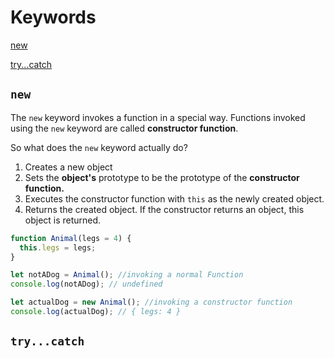 # Keywords

[new](#`new`)

[try...catch](#`try...catch`)

## `new`

The `new` keyword invokes a function in a special way. Functions invoked using the  `new` keyword are called __constructor function__.

So what does the `new` keyword actually do?
1. Creates a new object
2. Sets the __object's__ prototype to be the prototype of the __constructor function.__
3. Executes the constructor function with `this` as the newly created object.
4. Returns the created object. If the constructor returns an object, this object is returned.  

``` JavaScript
function Animal(legs = 4) {
  this.legs = legs;
}

let notADog = Animal(); //invoking a normal Function
console.log(notADog); // undefined

let actualDog = new Animal(); //invoking a constructor function
console.log(actualDog); // { legs: 4 }
```

## `try...catch`
